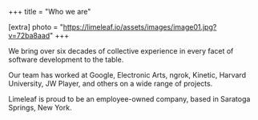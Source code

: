 +++
title = "Who we are"

[extra]
photo = "https://limeleaf.io/assets/images/image01.jpg?v=72ba8aad"
+++

We bring over six decades of collective experience in every facet of
software development to the table.

Our team has worked at Google, Electronic Arts, ngrok, Kinetic, Harvard
University, JW Player, and others on a wide range of projects.

Limeleaf is proud to be an employee-owned company, based in Saratoga
Springs, New York.
